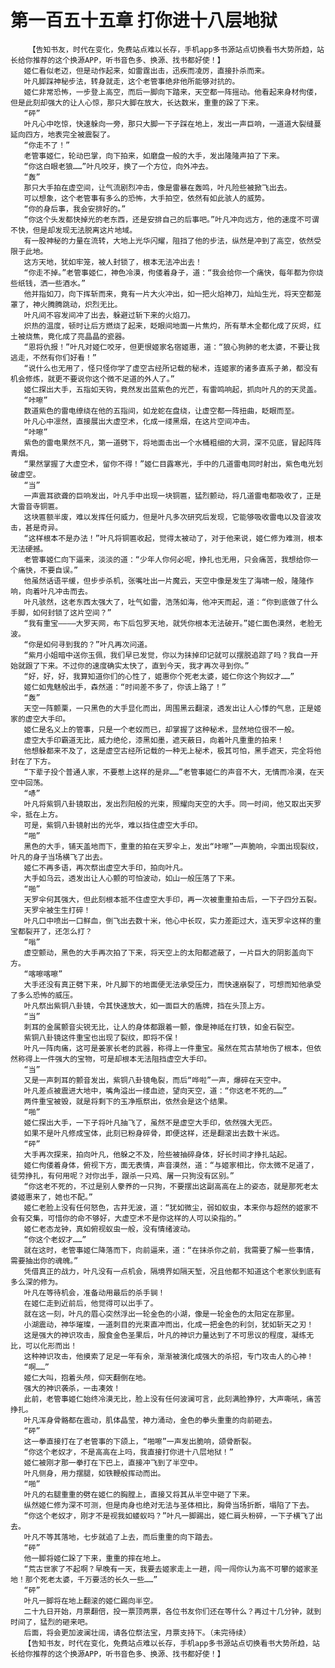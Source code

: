 # 第一百五十五章 打你进十八层地狱
        【告知书友，时代在变化，免费站点难以长存，手机app多书源站点切换看书大势所趋，站长给你推荐的这个换源APP，听书音色多、换源、找书都好使！】
       姬仁看似老迈，但是动作起来，如雷霆出击，迅疾而凌厉，直接扑杀而来。
       叶凡脚踩神秘步法，转身就走，这个老管事绝非他所能够对抗的。
       姬仁非常恐怖，一步登上高空，而后一脚向下踏来，天空都一阵摇动。他看起来身材佝偻，但是此刻却强大的让人心惊，那只大脚在放大，长达数米，重重的跺了下来。
       “砰”
       叶凡心中吃惊，快速躲向一旁，那只大脚一下子踩在地上，发出一声巨响，一道道大裂缝蔓延向四方，地表完全被震裂了。
       “你走不了！”
       老管事姬仁，轮动巴掌，向下拍来，如磨盘一般的大手，发出隆隆声拍了下来。
       “你这白眼老狼……”叶凡咬牙，换了一个方位，向外冲去。
       “轰”
       那只大手拍在虚空间，让气流剧烈冲击，像是雷暴在轰鸣，叶凡险些被掀飞出去。
       可以想象，这个老管事有多么的恐怖，大手拍空，依然有如此骇人的威势。
       “你的身后事，我会安排好的。”
       “你这个头发都快掉光的老东西，还是安排自己的后事吧。”叶凡冲向远方，他的速度不可谓不快，但是却发现无法脱离这片地域。
       有一股神秘的力量在流转，大地上光华闪耀，阻挡了他的步法，纵然是冲到了高空，依然受限于此地。
       这方天地，犹如牢笼，被人封锁了，根本无法冲出去！
       “你走不掉。”老管事姬仁，神色冷漠，佝偻着身子，道：“我会给你一个痛快，每年都为你烧些纸钱，洒一些酒水。”
       他并指如刀，向下挥斩而来，竟有一片大火冲出，如一把火焰神刀，灿灿生光，将天空都笼罩了，神火腾腾跳动，炽烈无比。
       叶凡间不容发间冲了出去，躲避过斩下来的火焰刀。
       炽热的温度，顿时让后方燃烧了起来，眨眼间地面一片焦灼，所有草木全都化成了灰烬，红土被烧焦，竟化成了亮晶晶的瓷器。
       “恩将仇报！”叶凡对姬仁咬牙，但更恨姬家名宿姬惠，道：“狼心狗肺的老太婆，不要让我逃走，不然有你们好看！”
       “说什么也无用了，怪只怪你学了虚空古经所记载的秘术，连姬家的诸多直系子弟，都没有机会修炼，就更不要说你这个微不足道的外人了。”
       姬仁探出大手，五指如天钩，竟然发出蓝紫色的光芒，有雷鸣响起，抓向叶凡的的天灵盖。
       “咔嚓”
       数道紫色的雷电缭绕在他的五指间，如龙蛇在盘绕，让虚空都一阵扭曲，眨眼而至。
       叶凡心中凛然，直接展出大虚空术，化成一缕黑烟，在这片空间冲击。
       “咔嚓”
       紫色的雷电果然不凡，第一道劈下，将地面击出一个水桶粗细的大洞，深不见底，冒起阵阵青烟。
       “果然掌握了大虚空术，留你不得！”姬仁目露寒光，手中的几道雷电同时射出，紫色电光划破虚空。
       “当”
       一声震耳欲聋的巨响发出，叶凡手中出现一块铜匾，猛烈颤动，将几道雷电都吸收了，正是大雷音寺铜匾。
       这块匾额半废，难以发挥任何威力，但是叶凡多次研究后发现，它能够吸收雷电以及音波攻击，甚是奇异。
       “这样根本不是办法！”叶凡将铜匾收起，觉得太被动了，对于他来说，姬仁修为难测，根本无法硬撼。
       老管事姬仁向下逼来，淡淡的道：“少年人你何必呢，挣扎也无用，只会痛苦，我想给你一个痛快，不要自误。”
       他虽然话语平缓，但步步杀机，张嘴吐出一片魔云，天空中像是发生了海啸一般，隆隆作响，向着叶凡冲击而去。
       叶凡骇然，这老东西太强大了，吐气如雷，浩荡如海，他冲天而起，道：“你到底做了什么手脚，如何封锁了这片空间？”
       “我有重宝————大罗天网，布下后包罗天地，就凭你根本无法破开。”姬仁面色漠然，老脸无波。
       “你是如何寻到我的？”叶凡再次问道。
       “紫月小姐暗中送你玉佩，我们早已发觉，你以为抹掉印记就可以摆脱追踪了吗？我自一开始就跟了下来。不过你的速度确实太快了，直到今天，我才再次寻到你。”
       “好，好，好，我算知道你们的心性了，姬惠你个死老太婆，姬仁你这个狗奴才……”
       姬仁如鬼魅般出手，森然道：“时间差不多了，你该上路了！”
       “轰”
       天空一阵颤栗，一只黑色的大手显化而出，周围黑云翻滚，透发出让人心悸的气息，正是姬家的虚空大手印。
       姬仁是名义上的管事，只是一个老奴而已，却掌握了这种秘术，显然地位很不一般。
       虚空大手印霸道无比，威力绝伦，漆黑如墨，遮天蔽日，向着叶凡重重的拍来！
       他想躲都来不及了，这是虚空古经所记载的一种无上秘术，极其可怕，黑手遮天，完全将他封在了下方。
       “下辈子投个普通人家，不要惹上这样的是非……”老管事姬仁的声音不大，无情而冷漠，在天空中回荡。
       “哧”
       叶凡将紫铜八卦镜取出，发出烈阳般的光束，照耀向天空的大手。同一时间，他又取出天罗伞，抵在上方。
       可是，紫铜八卦镜射出的光华，难以挡住虚空大手印。
       “啪”
       黑色的大手，铺天盖地而下，重重的拍在天罗伞上，发出“咔嚓”一声脆响，伞面出现裂纹，叶凡的身子当场横飞了出去。
       姬仁不再多语，再次祭出虚空大手印，拍向叶凡。
       大手如乌云，透发出让人心颤的可怕波动，如山一般压落了下来。
       “啪”
       天罗伞何其强大，但此刻根本抵不住虚空大手印，再一次被重重拍击后，一下子四分五裂。
       天罗伞被生生打碎！
       叶凡口中喷出一口鲜血，倒飞出去数十米，他心中长叹，实力差距过大，连天罗伞这样的重宝都裂开了，还怎么打？
       “嗡”
       虚空颤动，黑色的大手再次拍了下来，将天空上的太阳都遮蔽了，一片巨大的阴影盖向下方。
       “喀嚓喀嚓”
       大手还没有真正劈下来，叶凡脚下的地面便无法承受压力，而快速崩裂了，可想而知他承受了多么恐怖的威压。
       叶凡祭出紫铜八卦镜，令其快速放大，如一面巨大的盾牌，挡在头顶上方。
       “当”
       刺耳的金属颤音尖锐无比，让人的身体都跟着一颤，像是神祗在打铁，如金石裂空。
       紫铜八卦镜这件重宝也出现了裂纹，即将不保！
       叶凡一阵肉痛，这可是姜家长老的武器，称得上一件重宝。虽然在荒古禁地伤了根本，但依然称得上一件强大的宝物，可是却根本无法阻挡虚空大手印。
       “当”
       又是一声刺耳的颤音发出，紫铜八卦镜龟裂，而后“哗啦”一声，爆碎在天空中。
       叶凡差点被震进大地中，嘴角溢出一缕血迹，望向天空，道：“你这老不死的……”
       两件重宝被毁，就是将剩下的玉净瓶祭出，依然会是这个结果。
       “啪”
       姬仁探出大手，一下子将叶凡抽飞了，虽然不是虚空大手印，依然强大无匹。
       如果不是叶凡修成宝体，此刻已粉身碎骨，即便这样，还是翻滚出去数十米远。
       “砰”
       大手再次探来，拍向叶凡，他躲之不及，险些被抽碎身体，好长时间才挣扎站起。
       姬仁佝偻着身体，俯视下方，面无表情，声音漠然，道：“与姬家相比，你太微不足道了，徒劳挣扎，有何用呢？对你出手，跟杀一只鸡、屠一只狗没有区别。”
       “你这老不死的，不过是别人豢养的一只狗，不要摆出这副高高在上的姿态，就是那死老太婆姬惠来了，她也不配。”
       姬仁老脸上没有任何怒色，古井无波，道：“犹如微尘，弱如蚁虫，本来你与超然的姬家不会有交集，可惜你的命不够好，大虚空术不是你这样的人可以染指的。”
       姬仁老态龙钟，真如俯视蚁虫一般，没有情绪波动。
       “你这个老奴才……”
       就在这时，老管事姬仁降落而下，向前逼来，道：“在抹杀你之前，我需要了解一些事情，需要抽出你的魂魄。”
       凭借真正的战力，叶凡没有一点机会，隔境界如隔天堑，况且他都不知道这个老家伙到底有多么深的修为。
       叶凡在等待机会，准备动用最后的杀手锏！
       在姬仁走到近前后，他觉得可以出手了。
       就在这一刻，叶凡的眉心突然浮出一轮金色的小湖，像是一轮金色的太阳定在那里。
       小湖震动，神华璀璨，一道刺目的光束直冲而出，化成一把金色的利剑，犹如斩天之刃！
       这是强大的神识攻击，服食金色圣果后，叶凡的神识力量达到了不可思议的程度，凝练无比，可以化形而出！
       这种神识攻击，他摸索了足足一年有余，渐渐被演化成强大的杀招，专门攻击人的心神！
       “啊……”
       姬仁大叫，抱着头颅，仰天翻倒在地。
       强大的神识袭杀，一击凑效！
       此前，老管事姬仁始终冷漠无比，脸上没有任何波澜可言，此刻满脸狰狞，大声嘶吼，痛苦挣扎。
       叶凡浑身骨骼都在震动，肌体晶莹，神力涌动，金色的拳头重重的向前砸去。
       “砰”
       这一拳直接打在了老管事的下颌上，“啪嚓”一声发出脆响，颌骨断裂。
       “你这个老奴才，不是高高在上吗，我直接打你进十八层地狱！”
       姬仁被刚才那一拳打在下巴上，直接冲飞到了半空中。
       叶凡侧身，用力摆腿，如铁鞭般挥动而出。
       “啪”
       叶凡的右腿重重的劈在姬仁的胸膛上，直接又将其从半空中砸了下来。
       纵然姬仁修为深不可测，但是肉身也绝对无法与圣体相比，胸骨当场折断，塌陷了下去。
       “你这个老奴才，刚才不是视我如蝼蚁吗？”叶凡一脚踢出，姬仁肩头粉碎，一下子横飞了出去。
       叶凡不等其落地，七步就追了上去，而后重重的向下踏去。
       “砰”
       他一脚将姬仁跺了下来，重重的摔在地上。
       “荒古世家了不起啊？早晚有一天，我要去姬家走上一趟，闯一闯你认为高不可攀的姬家圣地！那个死老太婆，千万要活的长久一些……”
       “砰”
       叶凡一脚将在地上翻滚的姬仁踢向半空。
       二十九日开始，月票翻倍，投一票顶两票，各位书友你们还在等什么？再过十几分钟，就到时间了，猛烈的砸来吧。
       后面，将会更加波澜壮阔，请各位祭法宝，月票支持下。（未完待续）
       【告知书友，时代在变化，免费站点难以长存，手机app多书源站点切换看书大势所趋，站长给你推荐的这个换源APP，听书音色多、换源、找书都好使！】